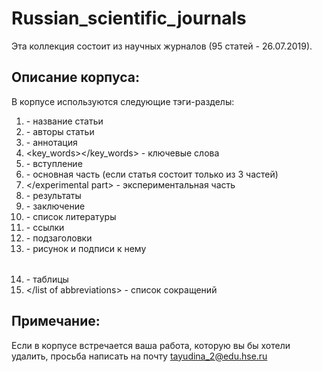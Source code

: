 # Russian_scientific_journals

Эта коллекция состоит из научных журналов (95 статей - 26.07.2019). 

## Описание корпуса:
В корпусе используются следующие тэги-разделы: 

1.	<title></title> - название статьи
2.	<author></author> - авторы статьи
3.	<abstract></abstract> - аннотация
4.	<key_words></key_words> - ключевые слова
5.	<introduction></introduction> - вступление
6.	<main></main> - основная часть (если статья состоит только из 3 частей)
7.	<experimental part></experimental part> - экспериментальная часть
8.	<results></results> - результаты
9.	<conclusion></conclusion> - заключение
10.	<bibliography></bibliography> - список литературы
11.	<references></references> - ссылки
12.	<subtitles></subtitles> - подзаголовки
13.	<picture></picture> - рисунок и подписи к нему
14.	<table></table> - таблицы
15.	<list of abbreviations></list of abbreviations> - список сокращений

## Примечание: 
Если в корпусе встречается ваша работа, которую вы бы хотели удалить, просьба написать на почту tayudina_2@edu.hse.ru
